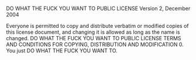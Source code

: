 DO WHAT THE FUCK YOU WANT TO PUBLIC LICENSE Version 2, December 2004 

Everyone is permitted to copy and distribute verbatim or modified copies of this license document, and changing it is allowed as long as the name is changed. 
DO WHAT THE FUCK YOU WANT TO PUBLIC LICENSE TERMS AND CONDITIONS FOR COPYING, DISTRIBUTION AND MODIFICATION 0. 
You just DO WHAT THE FUCK YOU WANT TO. 
